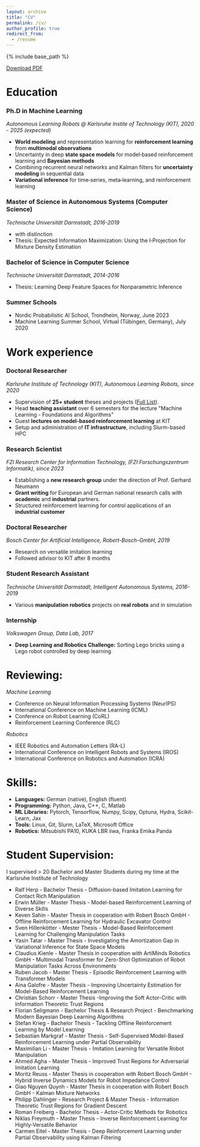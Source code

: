 ```yaml
---
layout: archive
title: "CV"
permalink: /cv/
author_profile: true
redirect_from:
  - /resume
---
```


{% include base_path %}

[Download PDF](https://pbecker93.github.io/files/cv_philipp_becker.pdf)


# Education

### Ph.D in Machine Learning
*Autonomous Learning Robots @ Karlsruhe Instite of Technology (KIT), 2020 - 2025 (expected)*
* **World modeling** and representation learning for **reinforcement learning** from **multimodal observations**
* Uncertainty in deep **state space models** for model‑based reinforcement learning and **Bayesian methods**
* Combining recurrent neural networks and Kalman filters for **uncertainty modeling** in sequential data
* **Variational inference** for time‑series, meta‑learning, and reinforcement learning


### Master of Science in Autonomous Systems (Computer Science)
*Technische Universität Darmstadt, 2016-2019*
* with distinction
* Thesis: Expected Information Maximization: Using the I‑Projection for Mixture Density Estimation

### Bachelor of Science in Computer Science
*Technische Universität Darmstadt, 2014-2016*
* Thesis: Learning Deep Feature Spaces for Nonparametric Inference 

### Summer Schools
* Nordic Probabilistic AI School, Trondheim, Norway, June 2023
* Machine Learning Summer School, Virtual (Tübingen, Germany), July 2020


# Work experience

### Doctoral Researcher
*Karlsruhe Institute of Technology (KIT), Autonomous Learning Robots, since 2020*

* Supervision of **25+ student** theses and projects ([Full List](#Student)). 
* Head **teaching assistant** over 6 semesters for the lecture "Machine Learning - Foundations and Algorithms"
* Guest **lectures on model-based reinforcement learning** at KIT
* Setup and administration of **IT infrastructure**, including Slurm-based HPC


### Research Scientist
*FZI Research Center for Information Technology, (FZI Forschungszentrum Informatik), since 2023* 
* Establishing a **new research group** under the direction of Prof. Gerhard Neumann
* **Grant writing** for European and German national research calls with **academic** and **industrial** partners.
* Structured reinforcement learning for control applications of an **industrial customer**


### Doctoral Researcher
*Bosch Center for Artificial Intelligence, Robert-Bosch-GmbH, 2019*
* Research on versatile imitation learning
* Followed advisor to KIT after 8 months 


### Student Research Assistant
*Technische Universität Darmstadt, Intelligent Autonomous Systems, 2016-2019*
* Various **manipulation robotics** projects on **real robots** and in simulation

### Internship
*Volkswagen Group, Data Lab, 2017*
* **Deep Learning and Robotics Challenge:** Sorting Lego bricks using a Lego robot controlled by deep learning


# Reviewing:
*Machine Learning*
* Conference on Neural Information Processing Systems (NeurIPS)
* International Conference on Machine Learning (ICML)
* Conference on Robot Learning (CoRL)
* Reinforcement Learning Conference (RLC)

*Robotics*
* IEEE Robotics and Automation Letters (RA-L)
* International Conference on Intelligent Robots and Systems (IROS)
* International Conference on Robotics and Automation (ICRA)


# Skills:
* **Languages:** German (native), English (fluent)
* **Programming:** Python, Java, C++, C, Matlab
* **ML Libraries:** Pytorch, Tensorflow, Numpy, Scipy, Optuna, Hydra, Scikit-Learn, Jax
* **Tools:** Linux, Git, Slurm, LaTeX, Microsoft Office
* **Robotics:** Mitsubishi PA10, KUKA LBR iiwa, Franka Emika Panda

# Student Supervision:
I supervised > 20 Bachelor and Master Students during my time at the Karlsruhe Institute of Technology 
* Ralf Herp - Bachelor Thesis - Diffusion-based Imitation Learning for Contact Rich Manipulation
* Erwin Müller - Master Thesis - Model-based Reinforcement Learning of Diverse Skills
* Keven Sahin - Master Thesis in cooperation with Robert Bosch GmbH - Offline Reinforcement Learning for Hydraulic Excavator Control
* Sven Hillenkötter - Mester Thesis - Model-Based Reinforcement Learning for Challenging Manipulation Tasks
* Yasin Tatar - Master Thesis - Investigating the Amortization Gap in Variational Inference for State Space Models
* Claudius Kienle - Master Thesis in cooperation with ArtiMinds Robotics GmbH - Multimodal Transformer for Zero-Shot Optimization of Robot Manipulation Tasks Across Environments
* Ruben Jacob - Master Thesis - Episodic Reinforcement Learning with Transformer Models
* Aina Galofre - Master Thesis - Improving Uncertainty Estimation for Model-Based Reinforcement Learning
* Christian Schorr - Master Thesis -Improving the Soft Actor-Critic with Information Theoretic Trust Regions
* Florian Seligmann - Bachelor Thesis \& Research Project - Benchmarking Modern Bayesian Deep Learning Algorithms
* Stefan Krieg - Bachelor Thesis - Tackling Offline Reinforcement Learning by Model Learning
* Sebastian Markgraf - Master Thesis - Self-Supervised Model-Based Reinforcement Learning under Partial Observability
* Maximilian Li - Master Thesis - Imitation Learning for Versatile Robot Manipulation
* Ahmed Agha - Master Thesis -  Improved Trust Regions for Adversarial Imitation Learning
* Moritz Reuss - Master Thesis in cooperation with Robert Bosch GmbH - Hybrid Inverse Dynamics Models for Robot Impedance Control
* Giao Nguyen Quynh - Master Thesis in cooperation with Robert Bosch GmbH -  Kalman Mixture Networks
* Philipp Dahlinger - Research Project \& Master Thesis - Information Theoretic Trust Regions for Gradient Descent
* Roman Freiberg - Bachelor Thesis - Actor-Critic Methods for Robotics
* Niklas Freymuth - Master Thesis - Inverse Reinforcement Learning for Highly-Versatile Behavior
* Carmen Eitel - Master Thesis - Deep Reinforcement Learning under Partial Observability using Kalman Filtering


<!---
Publications
======
  <ul>{% for post in site.publications reversed %}
    {% include archive-single-cv.html %}
  {% endfor %}</ul>
--->
